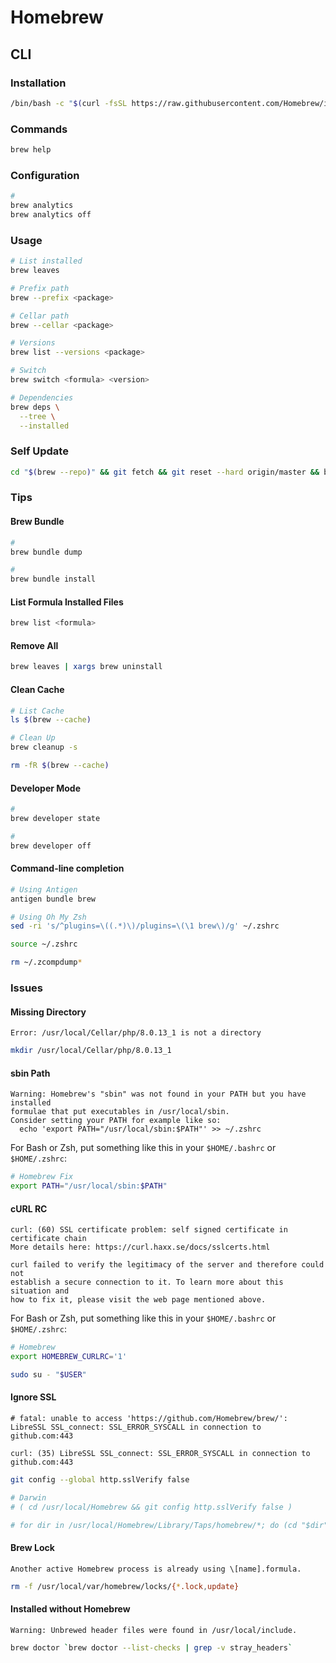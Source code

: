 # Homebrew

<!--
which wrk || brew install wrk

https://github.com/Infisical/homebrew-get-cli
-->

## CLI

### Installation

```sh
/bin/bash -c "$(curl -fsSL https://raw.githubusercontent.com/Homebrew/install/HEAD/install.sh)"
```

### Commands

```sh
brew help
```

### Configuration

```sh
#
brew analytics
brew analytics off
```

### Usage

```sh
# List installed
brew leaves

# Prefix path
brew --prefix <package>

# Cellar path
brew --cellar <package>

# Versions
brew list --versions <package>

# Switch
brew switch <formula> <version>

# Dependencies
brew deps \
  --tree \
  --installed
```

### Self Update

```sh
cd "$(brew --repo)" && git fetch && git reset --hard origin/master && brew update
```

### Tips

#### Brew Bundle

```sh
#
brew bundle dump

#
brew bundle install
```

#### List Formula Installed Files

```sh
brew list <formula>
```

#### Remove All

```sh
brew leaves | xargs brew uninstall
```

#### Clean Cache

```sh
# List Cache
ls $(brew --cache)

# Clean Up
brew cleanup -s

rm -fR $(brew --cache)
```

#### Developer Mode

```sh
#
brew developer state

#
brew developer off
```

#### Command-line completion

```sh
# Using Antigen
antigen bundle brew

# Using Oh My Zsh
sed -ri 's/^plugins=\((.*)\)/plugins=\(\1 brew\)/g' ~/.zshrc

source ~/.zshrc

rm ~/.zcompdump*
```

### Issues

#### Missing Directory

```log
Error: /usr/local/Cellar/php/8.0.13_1 is not a directory
```

```sh
mkdir /usr/local/Cellar/php/8.0.13_1
```

#### sbin Path

```log
Warning: Homebrew's "sbin" was not found in your PATH but you have installed
formulae that put executables in /usr/local/sbin.
Consider setting your PATH for example like so:
  echo 'export PATH="/usr/local/sbin:$PATH"' >> ~/.zshrc
```

For Bash or Zsh, put something like this in your `$HOME/.bashrc` or `$HOME/.zshrc`:

```sh
# Homebrew Fix
export PATH="/usr/local/sbin:$PATH"
```

#### cURL RC

```log
curl: (60) SSL certificate problem: self signed certificate in certificate chain
More details here: https://curl.haxx.se/docs/sslcerts.html

curl failed to verify the legitimacy of the server and therefore could not
establish a secure connection to it. To learn more about this situation and
how to fix it, please visit the web page mentioned above.
```

For Bash or Zsh, put something like this in your `$HOME/.bashrc` or `$HOME/.zshrc`:

```sh
# Homebrew
export HOMEBREW_CURLRC='1'
```

```sh
sudo su - "$USER"
```

#### Ignore SSL

```log
# fatal: unable to access 'https://github.com/Homebrew/brew/': LibreSSL SSL_connect: SSL_ERROR_SYSCALL in connection to github.com:443

curl: (35) LibreSSL SSL_connect: SSL_ERROR_SYSCALL in connection to github.com:443
```

```sh
git config --global http.sslVerify false

# Darwin
# ( cd /usr/local/Homebrew && git config http.sslVerify false )

# for dir in /usr/local/Homebrew/Library/Taps/homebrew/*; do (cd "$dir" && git config http.sslVerify false); done
```

#### Brew Lock

```log
Another active Homebrew process is already using \[name].formula.
```

```sh
rm -f /usr/local/var/homebrew/locks/{*.lock,update}
```

#### Installed without Homebrew

```log
Warning: Unbrewed header files were found in /usr/local/include.
```

```sh
brew doctor `brew doctor --list-checks | grep -v stray_headers`
```

<!-- ### Uninstall

```sh
#
rm -fR ~/Library/{Caches,Logs}/Homebrew
rm -fR /opt/homebrew
``` -->
